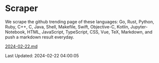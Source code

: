 # Scraper

We scrape the github trending page of these languages: Go, Rust, Python, Ruby, C++, C, Java, Shell, Makefile, Swift, Objective-C, Kotlin, Jupyter-Notebook, HTML, JavaScript, TypeScript, CSS, Vue, TeX, Markdown, and push a markdown result everyday.

[2024-02-22.md](https://github.com/yangwenmai/github-trending-backup/blob/master/2024-02-22.md)

Last Updated: 2024-02-22 04:00:05